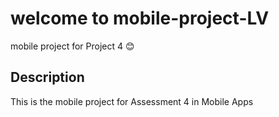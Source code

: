 # welcome to mobile-project-LV
mobile project for Project 4 😊

## Description
This is the mobile project for Assessment 4 in Mobile Apps